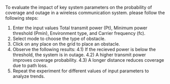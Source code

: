 To evaluate the impact of key system parameters on the probability of coverage and outage in a wireless communication system. please follow the following steps:
  1) Enter the input values Total transmit power (Pt), Minimum power threshold (Pmin), Environment type, and Carrier frequency (fc).
  2) Select mode to choose the type of obstacle.
  3) Click on any place on the grid to place an obstacle.
  4) Observe the following results:
     4.1) If the recieved power is below the threshold, the system is in outage.
     4.2) A higher transmit power improves coverage probability.
     4.3) A longer distance reduces coverage due to path loss.
  5) Repeat the experiment for different values of input parameters to analyze trends.
